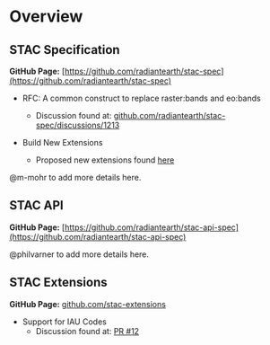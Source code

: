 # Overview

## STAC Specification

**GitHub Page:** [https://github.com/radiantearth/stac-spec](https://github.com/radiantearth/stac-spec)

* RFC: A common construct to replace raster:bands and eo:bands
  * Discussion found at: [github.com/radiantearth/stac-spec/discussions/1213](https://github.com/radiantearth/stac-spec/discussions/1213)

* Build New Extensions
  * Proposed new extensions found [here](https://github.com/radiantearth/stac-spec/issues?q=is%3Aopen+is%3Aissue+label%3A%22new+extension%22)

@m-mohr to add more details here.

## STAC API

**GitHub Page:** [https://github.com/radiantearth/stac-api-spec](https://github.com/radiantearth/stac-api-spec)

@philvarner to add more details here.

## STAC Extensions

**GitHub Page:** [github.com/stac-extensions](https://github.com/stac-extensions)

* Support for IAU Codes
  * Discussion found at: [PR #12](https://github.com/stac-extensions/projection/pull/12)